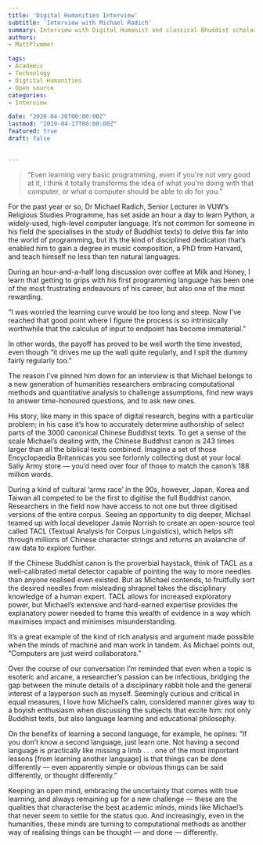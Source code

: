 ```yaml
---
title: 'Digital Humanities Interview'
subtitle: 'Interview with Michael Radich'
summary: Interview with Digital Humanist and classical Bhuddist scholar Michael Radich on using computational processes to enhance research.
authors:
- MattPlummer

tags:
- Academic
- Technology
- Digtital Humanities
- Open source
categories:
- Interview

date: "2020-04-20T00:00:00Z"
lastmod: "2019-04-17T00:00:00Z"
featured: true
draft: false


---
```

> “Even learning very basic programming, even if you're not very good at it, I think it totally transforms the idea of what you're doing with that computer, or what a computer should be able to do for you.”

For the past year or so, Dr Michael Radich, Senior Lecturer in VUW’s Religious Studies Programme, has set aside an hour a day to learn Python,  a widely-used, high-level computer language.  It’s not common for someone in his field (he specialises in the study of Buddhist texts) to delve this far into the world of programming, but it’s the kind of disciplined dedication that’s enabled him to gain a degree in music composition, a PhD from Harvard, and teach himself no less than ten natural languages. 

During an hour-and-a-half long discussion over coffee at Milk and Honey, I learn that getting to grips with his first programming language has been one of the most frustrating endeavours of his career, but also one of the most rewarding.

“I was worried the learning curve would be too long and steep. Now I’ve reached that good point where I figure the process is so intrinsically worthwhile that the calculus of input to endpoint has become immaterial.” 

In other words, the payoff has proved to be well worth the time invested, even though “it drives me up the wall quite regularly, and I spit the dummy fairly regularly too.”

The reason I’ve pinned him down for an interview is that Michael belongs to a new generation of humanities researchers embracing computational methods and quantitative analysis to challenge assumptions, find new ways to answer time-honoured questions, and to ask new ones. 

His story, like many in this space of digital research, begins with a particular problem; in his case it’s how to accurately determine authorship of select parts of the 3000 canonical Chinese Buddhist texts. To get a sense of the scale Michael’s dealing with, the Chinese Buddhist canon is 243 times larger than all the biblical texts combined. Imagine a set of those Encyclopaedia Britannicas you see forlornly collecting dust at your local Sally Army store — you’d need over four of those to match the canon’s 188 million words.

During a kind of cultural ‘arms race’ in the 90s, however, Japan, Korea and Taiwan all competed to be the first to digitise the full Buddhist canon. Researchers in the field now have access to not one but three digitised versions of the entire corpus. Seeing an opportunity to dig deeper, Michael teamed up with local developer Jamie Norrish to create an open-source tool called TACL (Textual Analysis for Corpus Linguistics), which helps sift through millions of Chinese character strings and returns an avalanche of raw data to explore further. 
 
If the Chinese Buddhist canon is the proverbial haystack, think of TACL as a well-calibrated metal detector capable of pointing the way to more needles than anyone realised even existed. But as Michael contends, to fruitfully sort the desired needles from misleading shrapnel takes the disciplinary knowledge of a human expert. TACL allows for increased exploratory power, but Michael’s extensive and hard-earned expertise provides the explanatory power needed to frame this wealth of evidence in a way which maximises impact and minimises misunderstanding. 

It’s a great example of the kind of rich analysis and argument made possible when the minds of machine and man work in tandem. As Michael points out, “Computers are just weird collaborators.” 

Over the course of our conversation I’m reminded that even when a topic is esoteric and arcane, a researcher’s passion can be infectious, bridging the gap between the minute details of a disciplinary rabbit hole and the general interest of a layperson such as myself. Seemingly curious and critical in equal measures, I love how Michael’s calm, considered manner gives way to a boyish enthusiasm when discussing the subjects that excite him: not only Buddhist texts, but also language learning and educational philosophy. 

On the benefits of learning a second language, for example, he opines: “If you don’t know a second language, just learn one. Not having a second language is practically like missing a limb . . . one of the most important lessons [from learning another language] is that things can be done differently — even apparently simple or obvious things can be said differently, or thought differently.” 

Keeping an open mind, embracing the uncertainty that comes with true learning, and always remaining up for a new challenge — these are the qualities that characterise the best academic minds, minds like Michael’s that never seem to settle for the status quo. And increasingly, even in the humanities, these minds are turning to computational methods as another way of realising things can be thought — and done — differently.